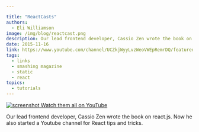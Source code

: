 ```yaml
---

title: "ReactCasts"
authors:
  - Eli Williamson
image: /img/blog/reactcast.png
description: Our lead frontend developer, Cassio Zen wrote the book on react.js. Now he also started a Youtube channel for React tips and tricks.
date: 2015-11-16
link: https://www.youtube.com/channel/UCZkjWyyLvzWeoVWEpRemrDQ/featured
tags:
  - links
  - smashing magazine
  - static
  - react
topics:
  - tutorials
---
```


[![screenshot](/img/blog/reactcast.png) Watch them all on YouTube](https://www.youtube.com/channel/UCZkjWyyLvzWeoVWEpRemrDQ/featured)

Our lead frontend developer, Cassio Zen wrote the book on react.js. Now he also started a Youtube channel for React tips and tricks.
